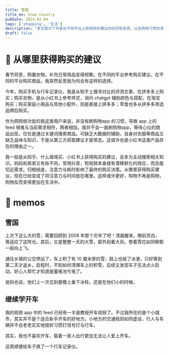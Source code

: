 ```yaml
---
title: 雪国
title_en: Snow Country
pubDate: 2024-02-04
tags: ['shopping', '生活']
description: "本文探讨了作者在不同平台上获取购买建议的经历和反思，以及购物习惯的变化。"
draft: false
---
```


# 🛒 从哪里获得购买的建议

春节将至，购置衣物，补充日常用品变得频繁。在不同的平台参考购买建议，在不同的平台购买商品，我突然反思我为何会有这样的选择。

今年，购买手机与行车记录仪，我是从知乎上搜寻对比的评测文章，在拼多多上购买；购买衣物，是从小红书上参考样式，询问 chatgpt 辅助颜色与搭配，在淘宝购买；购买家庭小用品与其他小配件，则是直接上拼多多；零食也多从拼多多筛选品牌后购买。

作为网购频次低的我这类用户来说，并没有刷购物app 的习惯，导致 app 上的 feed 很难与当前需求相符，两者相加，我并不会一直刷购物app，等待心仪的商品出现，仅仅是通过关键词搜索商品。可缺乏大数据的辅助，自身对衣服等商品又缺乏品味与知识，于是从第三方获取建议才是常态。这或许也是小红书这类产品存在的理由之一。

我一般是从知乎、什么值得买、小红书上获得购买的建议，且多为主动搜索相关知识。妈妈和弟弟又有些不同，常用抖音，短视频本身就有潜移默化的效应，而且能切近需求。归根结底，注意力与耗时影响了最终的购买决策。从哪里获得购买建议，现在已经变成了将注意力与时间放在哪里。这样或许更好，购物不再是购物，购物反而变得更加在生活中。

# 📝 memos

## 雪国

上次下这么大的雪，需要回顾到 2008 年那个灾年了吧！清晨醒来，眼前亮白，等适应了这阵光。其后，又是整整一天的大雪，窗外刮着大风，卷着雪花如同柳絮一般向上飞。

通往乡镇的公交停运了，车上积了有 10 厘米厚的雪，路上也结了冰渣，只好等到第二天才返乡。启程时，不知如何清理车上的积雪，后续又发现车子无法点火启动，好心人帮忙才知道是蓄电池亏电了。

爸妈也说，他们上一次见到屋檐上垂下冰柱，还是在他们小的时候。

## 继续学开车

我的视频 app 中的 feed 已经有一半是教授开车视频了。不过我所在的是个小城市，其实并不是个适合新手开车的好地方。小地方的交通规则如同虚设，行人与车辆并不会老老实实地按好习惯打信号灯与行车。

其实，我也不喜欢开车，载着一家人出行更加无法让人爱上开车。

这周顺便给车子换了一个行车记录仪。